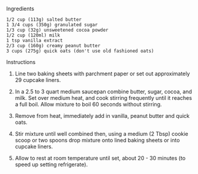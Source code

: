 Ingredients

    1/2 cup (113g) salted butter
    1 3/4 cups (350g) granulated sugar
    1/3 cup (32g) unsweetened cocoa powder
    1/2 cup (120ml) milk
    1 tsp vanilla extract
    2/3 cup (160g) creamy peanut butter
    3 cups (275g) quick oats (don't use old fashioned oats)


Instructions

1.    Line two baking sheets with parchment paper or set out approximately 29 cupcake liners.

2.    In a 2.5 to 3 quart medium saucepan combine butter, sugar, cocoa, and milk. 
      Set over medium heat, and cook stirring frequently until it reaches a full boil. 
      Allow mixture to boil 60 seconds without stirring. 

3.    Remove from heat, immediately add in vanilla, peanut butter and quick oats. 

4.    Stir mixture until well combined then, using a medium (2 Tbsp) cookie scoop or two spoons drop mixture onto lined baking sheets or into cupcake liners. 

5.    Allow to rest at room temperature until set, about 20 - 30 minutes (to speed up setting refrigerate).

